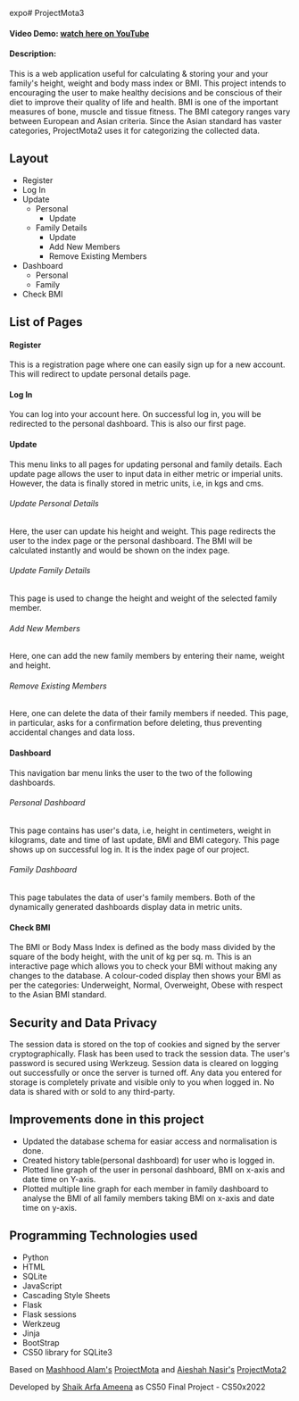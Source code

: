 expo# ProjectMota3
#### Video Demo: [watch here on YouTube](https://youtu.be/VkG5f3NflDc)
#### Description:
This is a web application useful for calculating & storing your and your family's height, weight and body mass index or BMI. This project intends to encouraging the user to make healthy decisions and be conscious of their diet to improve their quality of life and health. BMI is one of the important measures of bone, muscle and tissue fitness. The BMI category ranges vary between European and Asian criteria. Since the Asian standard has vaster categories, ProjectMota2 uses it for categorizing the collected data.
## Layout
- Register
- Log In
- Update
    - Personal
        - Update
    - Family Details
        - Update
        - Add New Members
        - Remove Existing Members
- Dashboard
    - Personal
    - Family
- Check BMI
## List of Pages
#### Register
This is a registration page where one can easily sign up for a new account. This will redirect to update personal details page.
#### Log In
You can log into your account here. On successful log in, you will be redirected to the personal dashboard. This is also our first page.
#### Update
This menu links to all pages for updating personal and family details. Each update page allows the user to input data in either metric or imperial units. However, the data is finally stored in metric units, i.e, in kgs and cms.
###### Update Personal Details
Here, the user can update his height and weight. This page redirects the user to the index page or the personal dashboard. The BMI will be calculated instantly and would be shown on the index page.
###### Update Family Details
This page is used to change the height and weight of the selected family member.
###### Add New Members
Here, one can add the new family members by entering their name, weight and height.
###### Remove Existing Members
Here, one can delete the data of their family members if needed. This page, in particular, asks for a confirmation before deleting, thus preventing accidental changes and data loss.
#### Dashboard
This navigation bar menu links the user to the two of the following dashboards.
###### Personal Dashboard
This page contains has user's data, i.e, height in centimeters, weight in kilograms, date and time of last update, BMI and BMI category. This page shows up on successful log in. It is the index page of our project.
###### Family Dashboard
This page tabulates the data of user's family members. Both of the dynamically generated dashboards display data in metric units.
#### Check BMI
The BMI or Body Mass Index is defined as the body mass divided by the square of the body height, with the unit of kg per sq. m. This is an interactive page which allows you to check your BMI without making any changes to the database. A colour-coded display then shows your BMI as per the categories: Underweight, Normal, Overweight, Obese with respect to the Asian BMI standard.
## Security and Data Privacy
The session data is stored on the top of cookies and signed by the server cryptographically. Flask has been used to track the session data. The user's password is secured using Werkzeug. Session data is cleared on logging out successfully or once the server is turned off. Any data you entered for storage is completely private and visible only to you when logged in. No data is shared with or sold to any third-party.
<!-- ## Future upgrades
- Forgot password
- History table of each family member
- Graph analysis of idivisual
- Graph analysis of total family
- every family member has a login credentials generated, and should be able to access their profile, and see the data themselves or their family.
- To add a family member, you should provide their email address and they have to authorise it before being added to the project mota dB. -->
## Improvements done in this project
- Updated the database schema for easiar access and normalisation is done.
- Created history table(personal dashboard) for user who is logged in.
- Plotted line graph of the user in personal dashboard, BMI on x-axis and date time on Y-axis.
- Plotted multiple line graph for each member in family dashboard to analyse the BMI of all family members taking BMI on x-axis and date time on
  y-axis.
## Programming Technologies used
- Python
- HTML
- SQLite
- JavaScript
- Cascading Style Sheets
- Flask
- Flask sessions
- Werkzeug
- Jinja
- BootStrap
- CS50 library for SQLite3


Based on [Mashhood Alam's](https://github.com/MASHOD0) [ProjectMota](https://github.com/MASHOD0/ProjectMota) and
[Aieshah Nasir's](https://github.com/aie007) [ProjectMota2](https://github.com/aie007/projectmota2)


Developed by [Shaik Arfa Ameena](https://github.com/arfa544) as CS50 Final Project - CS50x2022

